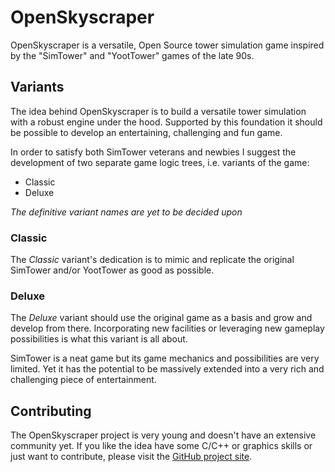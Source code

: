 OpenSkyscraper
==============

OpenSkyscraper is a versatile, Open Source tower simulation game inspired by the "SimTower" and "YootTower" games of the late 90s.


Variants
--------

The idea behind OpenSkyscraper is to build a versatile tower simulation with a robust engine under the hood. Supported by this foundation it should be possible to develop an entertaining, challenging and fun game.

In order to satisfy both SimTower veterans and newbies I suggest the development of two separate game logic trees, i.e. variants of the game:

- Classic
- Deluxe

*The definitive variant names are yet to be decided upon*


### Classic

The *Classic* variant's dedication is to mimic and replicate the original SimTower and/or YootTower as good as possible.


### Deluxe

The *Deluxe* variant should use the original game as a basis and grow and develop from there. Incorporating new facilities or leveraging new gameplay possibilities is what this variant is all about.

SimTower is a neat game but its game mechanics and possibilities are very limited. Yet it has the potential to be massively extended into a very rich and challenging piece of entertainment.


Contributing
------------

The OpenSkyscraper project is very young and doesn't have an extensive community yet. If you like the idea have some C/C++ or graphics skills or just want to contribute, please visit the [GitHub project site](http://github.com/fabianschuiki/OpenSkyscraper).
